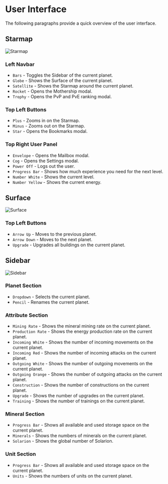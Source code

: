 # User Interface

The following paragraphs provide a quick overview of the user interface.

## Starmap

![Starmap](/img/ui-starmap.png)

### Left Navbar

- `Bars` - Toggles the Sidebar of the current planet.
- `Globe` - Shows the Surface of the current planet.
- `Satellite` - Shows the Starmap around the current planet.
- `Rocket` - Opens the Mothership modal.
- `Trophy` - Opens the PvP and PvE ranking modal.

### Top Left Buttons

- `Plus` - Zooms in on the Starmap.
- `Minus` - Zooms out on the Starmap.
- `Star` - Opens the Bookmarks modal.

### Top Right User Panel

- `Envelope` - Opens the Mailbox modal. 
- `Cog` - Opens the Settings modal.
- `Power Off` - Logs out the user.
- `Progress Bar` - Shows how much experience you need for the next level.
- `Number White` - Shows the current level.
- `Number Yellow` - Shows the current energy.

## Surface

![Surface](/img/ui-surface.png)

### Top Left Buttons

- `Arrow Up` - Moves to the previous planet.
- `Arrow Down` - Moves to the next planet.
- `Upgrade` - Upgrades all buildings on the current planet.

## Sidebar

![Sidebar](/img/ui-sidebar.png)

### Planet Section

- `Dropdown` - Selects the current planet.
- `Pencil` - Renames the current planet.

### Attribute Section

- `Mining Rate` - Shows the mineral mining rate on the current planet.
- `Production Rate` - Shows the energy production rate on the current planet.
- `Incoming White` - Shows the number of incoming movements on the current planet.
- `Incoming Red` - Shows the number of incoming attacks on the current planet.
- `Outgoing White` - Shows the number of outgoing movements on the current planet.
- `Outgoing Orange` - Shows the number of outgoing attacks on the current planet.
- `Construction` - Shows the number of constructions on the current planet.
- `Upgrade` - Shows the number of upgrades on the current planet.
- `Training` - Shows the number of trainings on the current planet.

### Mineral Section

- `Progress Bar` - Shows all available and used storage space on the current planet.
- `Minerals` - Shows the numbers of minerals on the current planet.
- `Solarion` - Shows the global number of Solarion.

### Unit Section

- `Progress Bar` - Shows all available and used storage space on the current planet.
- `Units` - Shows the numbers of units on the current planet.
